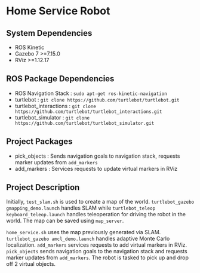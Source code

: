 # Home Service Robot

## System Dependencies
- ROS Kinetic
- Gazebo 7 >=7.15.0
- RViz >=1.12.17

## ROS Package Dependencies
- ROS Navigation Stack
: `sudo apt-get ros-kinetic-navigation`
- turtlebot
: `git clone https://github.com/turtlebot/turtlebot.git`
- turtlebot_interactions
: `git clone https://github.com/turtlebot/turtlebot_interactions.git`
- turtlebot_simulator
: `git clone https://github.com/turtlebot/turtlebot_simulator.git`

## Project Packages
- pick_objects
: Sends navigation goals to navigation stack, requests marker updates from `add_markers`
- add_markers
: Services requests to update virtual markers in RViz

## Project Description
Initially, `test_slam.sh` is used to create a map of the world. `turtlebot_gazebo gmapping_demo.launch` handles SLAM while `turtlebot_teleop keyboard_teleop.launch` handles teleoperation for driving the robot in the world. The map can be saved using `map_server`.

`home_service.sh` uses the map previously generated via SLAM. `turtlebot_gazebo amcl_demo.launch` handles adaptive Monte Carlo localization. `add_markers` services requests to add virtual markers in RViz. `pick_objects` sends navigation goals to the navigation stack and requests marker updates from `add_markers`. The robot is tasked to pick up and drop off 2 virtual objects.
